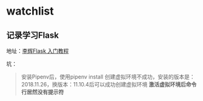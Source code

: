 # watchlist

## 记录学习Flask 
地址：[李辉Flask 入门教程](https://read.helloflask.com/v/gitbook/)



坑：
 > 安装Pipenv后，使用pipenv install 创建虚拟环境不成功，安装的版本是：2018.11.26，换版本：11.10.4后可以成功创建虚拟环境 **激活虚拟环境后命令行居然没有提示符**
